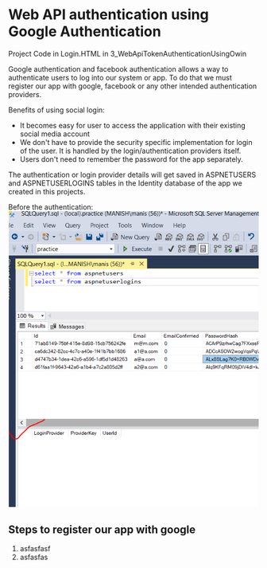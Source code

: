 # Web API authentication using Google Authentication

Project Code in Login.HTML in 3_WebApiTokenAuthenticationUsingOwin

Google authentication and facebook authentication allows a way to authenticate users to log into our system or app. To do that we must register our app with google, facebook or any other intended authentication providers.

Benefits of using social login:

- It becomes easy for user to access the application with their existing social media account
- We don't have to provide the security specific implementation for login of the user. It is handled by the login/authentication providers itself.
- Users don't need to remember the password for the app separately.

The authentication or login provider details will get saved in ASPNETUSERS and ASPNETUSERLOGINS tables in the Identity database of the app we created in this projects.

Before the authentication:
![before](./images/45.PNG)

## Steps to register our app with google

1. asfasfasf
2. asfasfas
